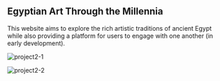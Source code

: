 ## Egyptian Art Through the Millennia

<p>This website aims to explore the rich artistic traditions of ancient Egypt while also providing a platform for users to engage with one another (in early development).</p>

![project2-1](https://github.com/user-attachments/assets/2709e407-f611-4426-ada0-b87465c7cdb0)

![project2-2](https://github.com/user-attachments/assets/5dbf4a2a-2ca3-4d73-90ed-fbf2df0e02ca)

